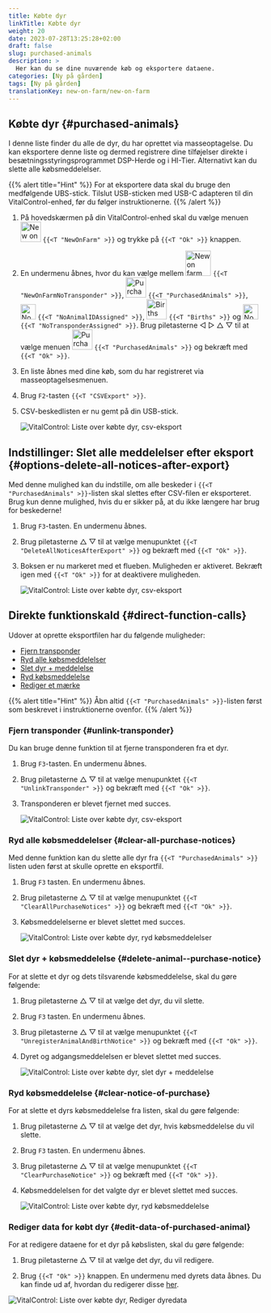 ```yaml
---
title: Købte dyr
linkTitle: Købte dyr
weight: 20
date: 2023-07-28T13:25:28+02:00
draft: false
slug: purchased-animals
description: >
  Her kan du se dine nuværende køb og eksportere dataene.
categories: [Ny på gården]
tags: [Ny på gården]
translationKey: new-on-farm/new-on-farm
---
```

## Købte dyr {#purchased-animals}

I denne liste finder du alle de dyr, du har oprettet via masseoptagelse. Du kan eksportere denne liste og dermed registrere dine tilføjelser direkte i besætningsstyringsprogrammet DSP-Herde og i HI-Tier. Alternativt kan du slette alle købsmeddelelser.

{{% alert title="Hint" %}}
For at eksportere data skal du bruge den medfølgende UBS-stick. Tilslut USB-sticken med USB-C adapteren til din VitalControl-enhed, før du følger instruktionerne.
{{% /alert %}}

1. På hovedskærmen på din VitalControl-enhed skal du vælge menuen <img src="/icons/main/new-on-farm.svg" width="40" align="bottom" alt="New on farm" /> `{{<T "NewOnFarm" >}}` og trykke på `{{<T "Ok" >}}` knappen.

2.  En undermenu åbnes, hvor du kan vælge mellem <img src="/icons/registration/new-on-farm-no-transponder.svg" width="50" align="bottom" alt="New on farm, no transponder" /> `{{<T "NewOnFarmNoTransponder" >}}`, <img src="/icons/main/new-on-farm.svg" width="40" align="bottom" alt="Purchased animals" /> `{{<T "PurchasedAnimals" >}}`, <img src="/icons/registration/no-eartag-number.svg" width="30" align="bottom" alt="No national animal ID" /> `{{<T "NoAnimalIDAssigned" >}}`, <img src="/icons/main/births.svg" width="40" align="bottom" alt="Births" /> `{{<T "Births" >}}` og <img src="/icons/registration/no-transponder.svg" width="30" align="bottom" alt="No transponder assigned" /> `{{<T "NoTransponderAssigned" >}}`. Brug piletasterne ◁ ▷ △ ▽ til at vælge menuen <img src="/icons/main/new-on-farm.svg" width="40" align="bottom" alt="Purchased animals" /> `{{<T "PurchasedAnimals" >}}` og bekræft med `{{<T "Ok" >}}`.

3. En liste åbnes med dine køb, som du har registreret via masseoptagelsesmenuen.


4. Brug `F2`-tasten `{{<T "CSVExport" >}}`.

5. CSV-beskedlisten er nu gemt på din USB-stick.

    ![VitalControl: Liste over købte dyr, csv-eksport](../images/purchasedanimals.png "Købte dyr, csv-eksport")

## Indstillinger: Slet alle meddelelser efter eksport {#options-delete-all-notices-after-export}

Med denne mulighed kan du indstille, om alle beskeder i `{{<T "PurchasedAnimals" >}}`-listen skal slettes efter CSV-filen er eksporteret. Brug kun denne mulighed, hvis du er sikker på, at du ikke længere har brug for beskederne!

1. Brug `F3`-tasten. En undermenu åbnes.

2. Brug piletasterne △ ▽ til at vælge menupunktet `{{<T "DeleteAllNoticesAfterExport" >}}` og bekræft med `{{<T "Ok" >}}`.

3. Boksen er nu markeret med et flueben. Muligheden er aktiveret. Bekræft igen med `{{<T "Ok" >}}` for at deaktivere muligheden.

    ![VitalControl: Liste over købte dyr, csv-eksport](../images/delete-all.png "Slet alle meddelelser efter eksport")

## Direkte funktionskald {#direct-function-calls}

Udover at oprette eksportfilen har du følgende muligheder:

- [Fjern transponder](#unlink-transponder)
- [Ryd alle købsmeddelelser](#clear-all-purchase-notices)
- [Slet dyr + meddelelse](#delete-animal--purchase-notice)
- [Ryd købsmeddelelse](#clear-notice-of-purchase)
- [Rediger et mærke](#edit-data-of-purchased-animal)

{{% alert title="Hint" %}}
Åbn altid `{{<T "PurchasedAnimals" >}}`-listen først som beskrevet i instruktionerne ovenfor.
{{% /alert %}}

### Fjern transponder {#unlink-transponder}

Du kan bruge denne funktion til at fjerne transponderen fra et dyr.

1. Brug `F3`-tasten. En undermenu åbnes.

2. Brug piletasterne △ ▽ til at vælge menupunktet `{{<T "UnlinkTransponder" >}}` og bekræft med `{{<T "Ok" >}}`.

3. Transponderen er blevet fjernet med succes.

    ![VitalControl: Liste over købte dyr, csv-eksport](../images/unlink-transponder.png "Købte dyr, fjern transponder")

### Ryd alle købsmeddelelser {#clear-all-purchase-notices}

Med denne funktion kan du slette alle dyr fra `{{<T "PurchasedAnimals" >}}` listen uden først at skulle oprette en eksportfil.

1. Brug `F3` tasten. En undermenu åbnes.

2. Brug piletasterne △ ▽ til at vælge menupunktet `{{<T "ClearAllPurchaseNotices" >}}` og bekræft med `{{<T "Ok" >}}`.

3. Købsmeddelelserne er blevet slettet med succes.

    ![VitalControl: Liste over købte dyr, ryd købsmeddelelser](../images/clear.png "Ryd alle købsmeddelelser")

### Slet dyr + købsmeddelelse {#delete-animal--purchase-notice}

For at slette et dyr og dets tilsvarende købsmeddelelse, skal du gøre følgende:

1. Brug piletasterne △ ▽ til at vælge det dyr, du vil slette.

2. Brug `F3` tasten. En undermenu åbnes.

3. Brug piletasterne △ ▽ til at vælge menupunktet `{{<T "UnregisterAnimalAndBirthNotice" >}}` og bekræft med `{{<T "Ok" >}}`.

4. Dyret og adgangsmeddelelsen er blevet slettet med succes.

    ![VitalControl: Liste over købte dyr, slet dyr + meddelelse](../images/delete.png "Slet dyr + meddelelse")

### Ryd købsmeddelelse {#clear-notice-of-purchase}

For at slette et dyrs købsmeddelelse fra listen, skal du gøre følgende:

1. Brug piletasterne △ ▽ til at vælge det dyr, hvis købsmeddelelse du vil slette.

2. Brug `F3` tasten. En undermenu åbnes.

3. Brug piletasterne △ ▽ til at vælge menupunktet `{{<T "ClearPurchaseNotice" >}}` og bekræft med `{{<T "Ok" >}}`.

4. Købsmeddelelsen for det valgte dyr er blevet slettet med succes.

    ![VitalControl: Liste over købte dyr, ryd købsmeddelelse](../images/clearnotice.png "Ryd købsmeddelelse")

### Rediger data for købt dyr {#edit-data-of-purchased-animal}

For at redigere dataene for et dyr på købslisten, skal du gøre følgende:

1. Brug piletasterne △ ▽ til at vælge det dyr, du vil redigere.

2. Brug `{{<T "Ok" >}}` knappen. En undermenu med dyrets data åbnes. Du kan finde ud af, hvordan du redigerer disse [her](/en/docs/actions/edit/#edit-animal-data).

![VitalControl: Liste over købte dyr, Rediger dyredata](../images/edit.png "Rediger data for købt dyr")
